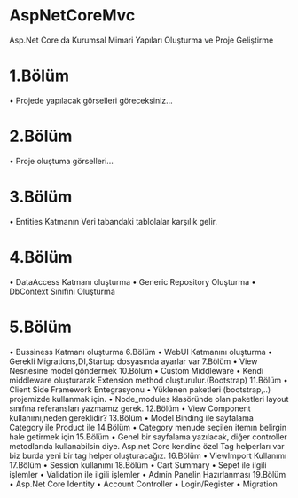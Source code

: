 # AspNetCoreMvc
Asp.Net Core da Kurumsal Mimari Yapıları Oluşturma ve Proje Geliştirme

# 1.Bölüm
•	Projede yapılacak görselleri göreceksiniz… 
# 2.Bölüm
•	Proje oluştuma görselleri…
# 3.Bölüm
•	Entities Katmanın Veri tabandaki tablolalar karşılık gelir.
# 4.Bölüm 
•	DataAccess Katmanı oluşturma
•	Generic Repository Oluşturma
•	DbContext Sınıfını Oluşturma
# 5.Bölüm
•	Bussiness Katmanı oluşturma
6.Bölüm
•	WebUI Katmanını oluşturma
•	Gerekli Migrations,DI,Startup dosyasında ayarlar var
7.Bölüm
•	View Nesnesine model göndermek
10.Bölüm 
•	Custom Middleware
•	Kendi middleware oluşturarak Extension method oluşturulur.(Bootstrap)
11.Bölüm
•	Client Side Framework Entegrasyonu
•	Yüklenen paketleri (bootstrap,..) projemizde kullanmak için.
•	Node_modules klasöründe olan paketleri layout sınıfına referansları yazmamız gerek.
12.Bölüm
•	View Component kullanımı,neden gereklidir?
13.Bölüm
•	Model Binding ile sayfalama Category ile Product ile
14.Bölüm
•	Category menude seçilen itemın belirgin hale getirmek için
15.Bölüm
•	Genel bir sayfalama yazılacak, diğer controller metodlarıda kullanabilsin diye. Asp.net Core kendine özel Tag helperları var biz burda yeni bir tag helper oluşturacağız.
16.Bölüm 
•	ViewImport Kullanımı
17.Bölüm
•	Session kullanımı
18.Bölüm
•	Cart Summary 
•	Sepet ile ilgili işlemler
•	Validation ile ilgili işlemler
•	Admin Panelin Hazırlanması
19.Bölüm
•	Asp.Net Core Identity 
•	Account Controller
•	Login/Register
•	Migration
